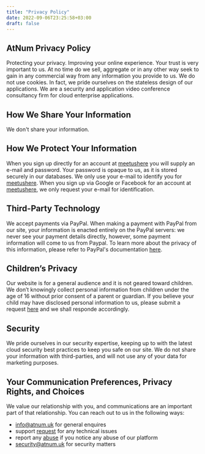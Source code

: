 ```yaml
---
title: "Privacy Policy"
date: 2022-09-06T23:25:58+03:00
draft: false
---
```

 
AtNum Privacy Policy
----
 
Protecting your privacy. Improving your online experience. Your trust is very important to us. 
At no time do we sell, aggregate or in any other way seek to gain in any commercial way from any information you provide to us. We do not use cookies. In fact, we pride ourselves on the stateless design of our applications. We are a security and application video conference consultancy firm for cloud enterprise applications.
 
How We Share Your Information
---
We don't share your information.
 
How We Protect Your Information
---
When you sign up directly for an account at [meetushere](https://meetushere.com/ "Meet Us Here") you will supply an e-mail and password. Your password is opaque to us, as it is stored securely in our databases. We only use your e-mail to identify you for [meetushere](https://meetushere.com/ "Meet Us Here").  When you sign up via Google or Facebook for an account at [meetushere](https://meetushere.com/ "Meet Us Here"), we only request your e-mail for identification. 
 
Third-Party Technology
---- 
We accept payments via PayPal. When making a payment with PayPal from our site, your information is enacted entirely on the PayPal servers: we never see your payment details directly, however, some payment information will come to us from Paypal. To learn more about the privacy of this information, please refer to PayPal's documentation [here](https://www.paypal.com/us/webapps/mpp/ua/privacy-full "PayPal's Privacy").
 
Children’s Privacy
---
Our website is for a general audience and it is not geared toward children. We don’t knowingly collect personal information from children under the age of 16 without prior consent of a parent or guardian. If you believe your child may have disclosed personal information to us, please submit a request [here](https://meetushere.com/footpages/sup "Meet Us Here Support") and we shall responde accordingly.
 
Security
---
We pride ourselves in our security expertise, keeping up to with the latest cloud security best practices to keep you safe on our site. We do not share your information with third-parties, and will not use any of your data for marketing purposes.
 
Your Communication Preferences, Privacy Rights, and Choices
---
We value our relationship with you, and communications are an important part of that relationship. You can reach out to us in the following ways:

- info@atnum.uk for general enquires
- support  [request](https://meetushere.com/footpages/sup "Support Request") for any technical issues 
- report any [abuse](https://meetushere.com/footpages/abu "Report an Abuse") if you notice any abuse of our platform
- security@atnum.uk for security matters
